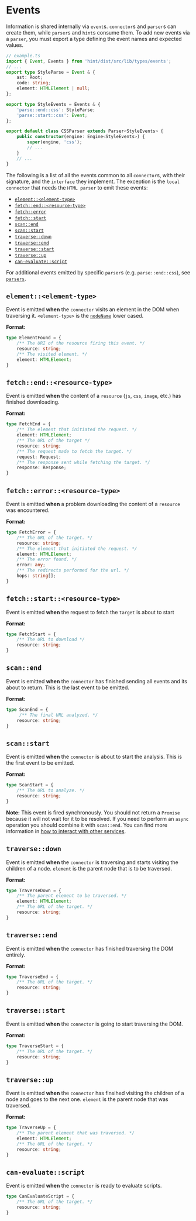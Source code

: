# Events

Information is shared internally via `event`s. `connector`s and `parser`s can
create them, while `parser`s and `hint`s consume them. To add new events via a
`parser`, you must export a type defining the event names and expected values.

```ts
// example.ts
import { Event, Events } from 'hint/dist/src/lib/types/events';
// ...
export type StyleParse = Event & {
    ast: Root;
    code: string;
    element: HTMLElement | null;
};

export type StyleEvents = Events & {
    'parse::end::css': StyleParse;
    'parse::start::css': Event;
};

export default class CSSParser extends Parser<StyleEvents> {
    public constructor(engine: Engine<StyleEvents>) {
        super(engine, 'css');
        // ...
    }
    // ...
}
```

The following is a list of all the events common to all `connector`s, with
their signature, and the `interface` they implement. The exception is the
`local connector` that needs the `HTML parser` to emit these events:

* [`element::<element-type>`](#elementelement-type)
* [`fetch::end::<resource-type>`](#fetchendresource-type)
* [`fetch::error`](#fetcherrorresource-type)
* [`fetch::start`](#fetchstartresource-type)
* [`scan::end`](#scanend)
* [`scan::start`](#scanstart)
* [`traverse::down`](#traversedown)
* [`traverse::end`](#traverseend)
* [`traverse::start`](#traversestart)
* [`traverse::up`](#traverseup)
* [`can-evaluate::script`](#can-evaluatescript)

For additional events emitted by specific `parser`s (e.g. `parse::end::css`),
see [`parsers`][parsers].

## `element::<element-type>`

Event is emitted **when** the `connector` visits an element in the DOM
when traversing it. `<element-type>` is the [`nodeName`][nodeName docs]
lower cased.

**Format:**

```ts
type ElementFound = {
    /** The URI of the resource firing this event. */
    resource: string;
    /** The visited element. */
    element: HTMLElement;
}
```

## `fetch::end::<resource-type>`

Event is emitted **when** the content of a `resource` (`js`, `css`,
`image`, etc.) has finished downloading.

**Format:**

```ts
type FetchEnd = {
    /** The element that initiated the request. */
    element: HTMLElement;
    /** The URL of the target */
    resource: string;
    /** The request made to fetch the target. */
    request: Request;
    /** The response sent while fetching the target. */
    response: Response;
}
```

## `fetch::error::<resource-type>`

Event is emitted **when** a problem downloading the content of
a `resource` was encountered.

**Format:**

```ts
type FetchError = {
    /** The URL of the target. */
    resource: string;
    /** The element that initiated the request. */
    element: HTMLElement;
    /** The error found. */
    error: any;
    /** The redirects performed for the url. */
    hops: string[];
}
```

## `fetch::start::<resource-type>`

Event is emitted **when** the request to fetch the `target` is about
to start

**Format:**

```ts
type FetchStart = {
    /** The URL to download */
    resource: string;
}
```

## `scan::end`

Event is emitted **when** the `connector` has finished sending all
events and its about to return. This is the last event to be emitted.

**Format:**

```ts
type ScanEnd = {
     /** The final URL analyzed. */
    resource: string;
}
```

## `scan::start`

Event is emitted **when** the `connector` is about to start the
analysis. This is the first event to be emitted.

**Format:**

```ts
type ScanStart = {
    /** The URL to analyze. */
    resource: string;
}
```

**Note:** This event is fired synchronously. You should not return
a `Promise` because it will not wait for it to be resolved. If you
need to perform an `async` operation you should combine it with
`scan::end`. You can find more information in [how to interact with
other services](../how-to/common-hint-scenarios.md#interact-with-other-services).

## `traverse::down`

Event is emitted **when** the `connector` is traversing and starts
visiting the children of a node. `element` is the parent node that
is to be traversed.

**Format:**

```ts
type TraverseDown = {
    /** The parent element to be traversed. */
    element: HTMLElement;
    /** The URL of the target. */
    resource: string;
}
```

## `traverse::end`

Event is emitted **when** the `connector` has finished traversing
the DOM entirely.

**Format:**

```ts
type TraverseEnd = {
    /** The URL of the target. */
    resource: string;
}
```

## `traverse::start`

Event is emitted **when** the `connector` is going to start traversing
the DOM.

**Format:**

```ts
type TraverseStart = {
    /** The URL of the target. */
    resource: string;
}
```

## `traverse::up`

Event is emitted **when** the `connector` has finsihed visiting the
children of a node and goes to the next one. `element` is the parent
node that was traversed.

**Format:**

```ts
type TraverseUp = {
    /** The parent element that was traversed. */
    element: HTMLElement;
    /** The URL of the target. */
    resource: string;
}
```

## `can-evaluate::script`

Event is emitted **when** the `connector` is ready to evaluate
scripts.

```ts
type CanEvaluateScript = {
    /** The URL of the target. */
    resource: string;
}
```

<!-- Link labels: -->

[nodeName docs]: https://developer.mozilla.org/en-US/docs/Web/API/Node/nodeName
[parsers]: https://webhint.io/docs/user-guide/concepts/parsers/
